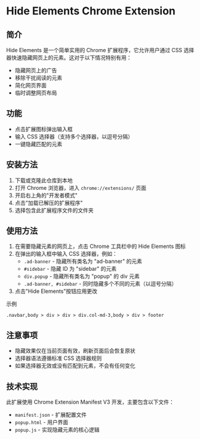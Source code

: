 # Hide Elements Chrome Extension

## 简介

Hide Elements 是一个简单实用的 Chrome 扩展程序，它允许用户通过 CSS 选择器快速隐藏网页上的元素。这对于以下情况特别有用：

- 隐藏网页上的广告
- 移除干扰阅读的元素
- 简化网页界面
- 临时调整网页布局

## 功能

- 点击扩展图标弹出输入框
- 输入 CSS 选择器（支持多个选择器，以逗号分隔）
- 一键隐藏匹配的元素

## 安装方法

1. 下载或克隆此仓库到本地
2. 打开 Chrome 浏览器，进入 `chrome://extensions/` 页面
3. 开启右上角的"开发者模式"
4. 点击"加载已解压的扩展程序"
5. 选择包含此扩展程序文件的文件夹

## 使用方法

1. 在需要隐藏元素的网页上，点击 Chrome 工具栏中的 Hide Elements 图标
2. 在弹出的输入框中输入 CSS 选择器，例如：
   - `.ad-banner` - 隐藏所有类名为 "ad-banner" 的元素
   - `#sidebar` - 隐藏 ID 为 "sidebar" 的元素
   - `div.popup` - 隐藏所有类名为 "popup" 的 div 元素
   - `.ad-banner, #sidebar` - 同时隐藏多个不同的元素（以逗号分隔）
3. 点击"Hide Elements"按钮应用更改

示例

```
.navbar,body > div > div > div.col-md-3,body > div > footer
```

## 注意事项

- 隐藏效果仅在当前页面有效，刷新页面后会恢复原状
- 选择器语法遵循标准 CSS 选择器规则
- 如果选择器无效或没有匹配到元素，不会有任何变化

## 技术实现

此扩展使用 Chrome Extension Manifest V3 开发，主要包含以下文件：

- `manifest.json` - 扩展配置文件
- `popup.html` - 用户界面
- `popup.js` - 实现隐藏元素的核心逻辑
